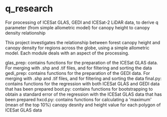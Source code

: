 # q_research
For processing of ICESat GLAS, GEDI and ICESat-2 LiDAR data, to derive q parameter (from simple allometric model) for canopy height to canopy density relationship

This project investigates the relationship between forest canopy height and canopy density for regions across the globe, using a simple allometric model. 
Each module deals with an aspect of the processing.

glas_prep: contains functions for the preparation of the ICESat GLAS data. For merging with .shp and .tif files, and for filtering and sorting the data
gedi_prep: contains functions for the preparation of the GEDI data. For merging with .shp and .tif files, and for filtering and sorting the data
final.py: contains functions for the regression with both ICESat GLAS and GEDI data that has been prepared
boot.py: contains functions for bootstrapping to obtain a standard error of the regression with the ICESat GLAS data that has been prepared
hxcd.py: contains functions for calculating a 'maximum' (mean of the top 10%) canopy desnity and height value for each polygon of ICESat GLAS data
